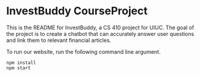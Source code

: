 # InvestBuddy CourseProject

This is the README for InvestBuddy, a CS 410 project for UIUC. The goal of the project is to create a chatbot that can accurately answer user questions and link them to relevant financial articles.

To run our website, run the following command line argument.
```
npm install
npm start
```
